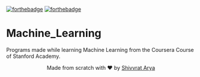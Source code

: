 [![forthebadge](https://forthebadge.com/images/badges/built-with-love.svg)](https://forthebadge.com)  [![forthebadge](https://forthebadge.com/images/badges/for-you.svg)](https://forthebadge.com) 
# Machine_Learning
Programs made while learning Machine Learning from the Coursera Course of Stanford Academy.

<p align="center"> Made from scratch with ❤ by <a href="https://github.com/Shivvrat">Shivvrat Arya</a> </p>

